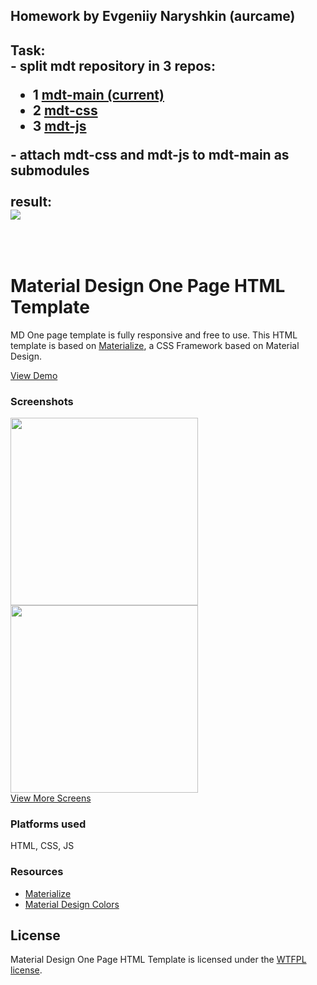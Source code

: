 <h2>Homework by Evgeniiy Naryshkin (aurcame)<h2>
Task:<br>
- split mdt repository in 3 repos:
<ul>
    <li>1 <a href="https://github.com/aurcame/mdt-main.git">mdt-main (current)</a></li>
    <li>2 <a href="https://github.com/aurcame/mdt-css.git">mdt-css</a></li>
    <li>3 <a href="https://github.com/aurcame/mdt-js.git">mdt-js</a></li>
</ul>
- attach mdt-css and mdt-js to mdt-main as submodules
<br><br>
result: <br>
<img src="https://i.imgur.com/5ksoaV4.jpg"/>
<br><br><br>

<h1>Material Design One Page HTML Template</h1>
<p>MD One page template is fully responsive and free to use. This HTML template is based on <a href="http://materializecss.com/">Materialize</a>, a CSS Framework based on Material Design.</p>
<a href="http://joashpereira.com/templates/material_one_pager/">View Demo</a>
<br/>
<h3>Screenshots</h3>
<img src="https://m1.behance.net/rendition/modules/155787441/disp/f7713eb665752f2da380ec8f7a3cdcae.png" height="300px"/> <img src="https://m1.behance.net/rendition/modules/155787447/disp/e546efd70f5b46e45829e0da79375243.png" height="300px"/>
<br/>
<a href="https://www.behance.net/gallery/23484793/Material-Design-One-Page-Template">View More Screens</a>
<h3>Platforms used</h3>
HTML, CSS, JS

<h3>Resources</h3>
<ul>
    <li><a href="http://materializecss.com/">Materialize</a></li>
    <li><a href="http://www.materialpalette.com/">Material Design Colors</a></li>
</ul>

<h2>License</h2>
Material Design One Page HTML Template is licensed under the <a href="http://sam.zoy.org/wtfpl/">WTFPL license</a>.
